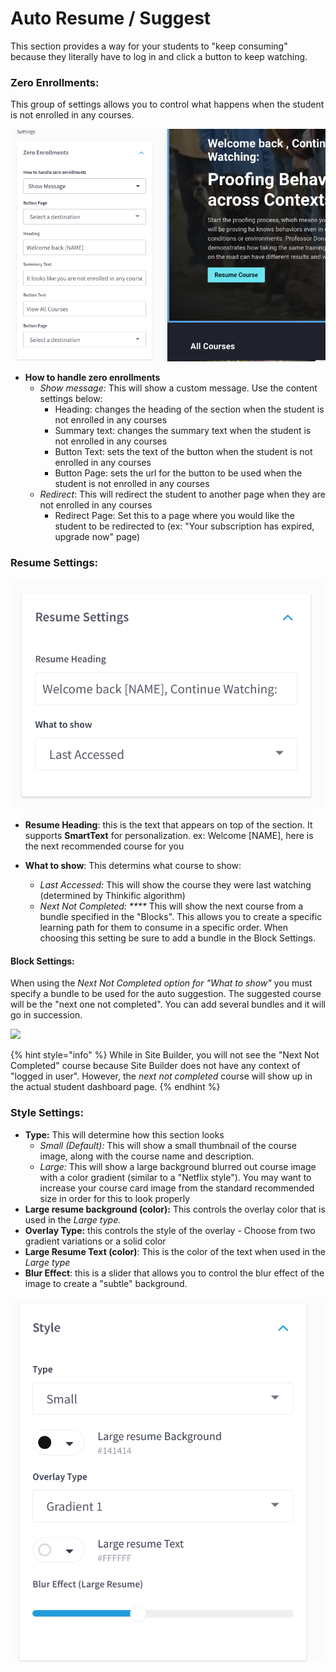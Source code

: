 # Auto Resume / Suggest

This section provides a way for your students to "keep consuming" because they literally have to log in and click a button to keep watching.&#x20;

### Zero Enrollments:

This group of settings allows you to control what happens when the student is not enrolled in any courses.

![](<../.gitbook/assets/Screen Shot 2021-06-29 at 4.14.43 PM.png>)

* **How to handle zero enrollments**
  * _Show message:_ This will show a custom message. Use the content settings below:
    * Heading: changes the heading of the section when the student is not enrolled in any courses
    * Summary text: changes the summary text when the student is not enrolled in any courses
    * Button Text: sets the text of the button when the student is not enrolled in any courses
    * Button Page: sets the url for the button to be used when the student is not enrolled in any courses
  * _Redirect_: This will redirect  the student to another page when they are not enrolled in any courses
    * Redirect Page: Set this to a page where you would like the student to be redirected to (ex: "Your subscription has expired, upgrade now" page)

### Resume Settings:

![](<../.gitbook/assets/Screen Shot 2021-05-04 at 8.35.36 PM.png>)

* **Resume Heading**: this is the text that appears on top of the section. It supports **SmartText** for personalization. ex: Welcome \[NAME], here is the next recommended course for you
*   **What to show**: This determins what course to show:

    * _Last Accessed:_ This will show the course they were last watching (determined by Thinkific algorithm)
    * _Next Not Completed: ****_ This will show the next course from a bundle specified in the "Blocks". This allows you to create a specific learning path for them to consume in a specific order. When choosing this setting be sure to add a bundle in the Block Settings.



#### Block Settings:

When using the _Next Not Completed option for "What to show"_  you must specify a bundle to be used for the auto suggestion. The suggested course will be the "next one not completed". You can add several bundles and it will go in succession.

![](<../.gitbook/assets/Site Builder \_ T.png>)

{% hint style="info" %}
While in Site Builder, you will not see the "Next Not Completed" course because Site Builder does not have any context of "logged in user". However, the _next not completed_ course will show up in the actual student dashboard page.
{% endhint %}

### Style Settings:

* **Type:** This will determine how this section looks
  * _Small (Default):_ This will show a small thumbnail of the course image, along with the course name and description.
  * _Large:_ This will show a large background blurred out course image with a color gradient (similar to a "Netflix style"). You may want to increase your course card image from the standard recommended size in order for this to look properly
* **Large resume background (color):** This controls the overlay color that  is used in the _Large type._
* **Overlay Type:** this controls the style of the overlay - Choose from two gradient variations or a solid color
* **Large Resume Text (color)**: This is the color of the text when used in the _Large type_
* **Blur Effect**: this is a slider that allows you to control the blur effect of the image to create a "subtle" background.

![](<../.gitbook/assets/Screen Shot 2021-05-04 at 8.45.02 PM.png>)

&#x20;

